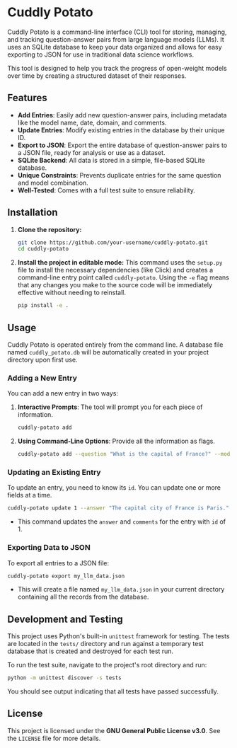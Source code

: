 # Cuddly Potato

Cuddly Potato is a command-line interface (CLI) tool for storing, managing, and tracking question-answer pairs from large language models (LLMs). It uses an SQLite database to keep your data organized and allows for easy exporting to JSON for use in traditional data science workflows.

This tool is designed to help you track the progress of open-weight models over time by creating a structured dataset of their responses.

## Features

  * **Add Entries**: Easily add new question-answer pairs, including metadata like the model name, date, domain, and comments.
  * **Update Entries**: Modify existing entries in the database by their unique ID.
  * **Export to JSON**: Export the entire database of question-answer pairs to a JSON file, ready for analysis or use as a dataset.
  * **SQLite Backend**: All data is stored in a simple, file-based SQLite database.
  * **Unique Constraints**: Prevents duplicate entries for the same question and model combination.
  * **Well-Tested**: Comes with a full test suite to ensure reliability.

## Installation

1.  **Clone the repository:**

    ```bash
    git clone https://github.com/your-username/cuddly-potato.git
    cd cuddly-potato
    ```

2.  **Install the project in editable mode:**
    This command uses the `setup.py` file to install the necessary dependencies (like Click) and creates a command-line entry point called `cuddly-potato`. Using the `-e` flag means that any changes you make to the source code will be immediately effective without needing to reinstall.

    ```bash
    pip install -e .
    ```

## Usage

Cuddly Potato is operated entirely from the command line. A database file named `cuddly_potato.db` will be automatically created in your project directory upon first use.

### Adding a New Entry

You can add a new entry in two ways:

1.  **Interactive Prompts**:
    The tool will prompt you for each piece of information.

    ```bash
    cuddly-potato add
    ```

2.  **Using Command-Line Options**:
    Provide all the information as flags.

    ```bash
    cuddly-potato add --question "What is the capital of France?" --model "Gemma3 27B" --answer "Paris" --domain "Geography" --subdomain "European Capitals" --comments "Initial test."
    ```

### Updating an Existing Entry

To update an entry, you need to know its `id`. You can update one or more fields at a time.

```bash
cuddly-potato update 1 --answer "The capital city of France is Paris." --comments "Updated for better clarity."
```

  * This command updates the `answer` and `comments` for the entry with `id` of 1.

### Exporting Data to JSON

To export all entries to a JSON file:

```bash
cuddly-potato export my_llm_data.json
```

  * This will create a file named `my_llm_data.json` in your current directory containing all the records from the database.

## Development and Testing 

This project uses Python's built-in `unittest` framework for testing. The tests are located in the `tests/` directory and run against a temporary test database that is created and destroyed for each test run.

To run the test suite, navigate to the project's root directory and run:

```bash
python -m unittest discover -s tests
```

You should see output indicating that all tests have passed successfully.

## License

This project is licensed under the **GNU General Public License v3.0**. See the `LICENSE` file for more details.
